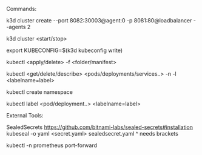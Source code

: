 Commands:

k3d cluster create --port 8082:30003@agent:0 -p 8081:80@loadbalancer --agents 2

k3d cluster <start/stop>

export KUBECONFIG=$(k3d kubeconfig write)

kubectl <apply/delete> -f <folder/manifest>

kubectl <get/delete/describe> <pods/deployments/services..> -n <namespace> -l <labelname=label>

kubectl create namespace <namespace name>

kubectl label <pod/deployment..> <name> <labelname=label>

External Tools:

SealedSecrets <https://github.com/bitnami-labs/sealed-secrets#installation>
kubeseal -o yaml <secret.yaml> sealedsecret.yaml
                 ^ needs brackets

kubectl -n prometheus port-forward <kube-prometheus-stack-grafana> <port>
